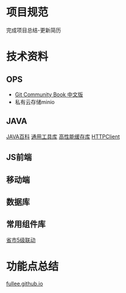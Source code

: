 # 项目规范

完成项目总结-更新简历

# 技术资料

## OPS

- [Git Community Book 中文版](http://gitbook.liuhui998.com/index.html)
- 私有云存储minio

## JAVA

[JAVA百科](https://github.com/jobbole/awesome-java-cn)
[通用工具库](https://github.com/osglworks/java-tool)
[高性能缓存库](https://github.com/ben-manes/caffeine)
[HTTPClient](https://github.com/square/okhttp)

## JS前端

## 移动端

## 数据库

## 常用组件库
[省市5级联动](https://github.com/fullee/chinaarea)

# 功能点总结

[fullee.github.io](https://github.com/fullee/fullee.github.io/issues)